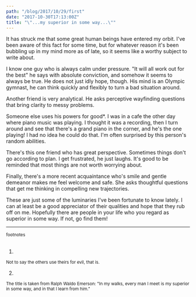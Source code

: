 ```yaml
---
path: "/blog/2017/10/29/first"
date: "2017-10-30T17:13:00Z"
title: "\"...my superior in some way...\""
---
```


It has struck me that some great human beings have entered my orbit. I've been aware of this fact for some time, but for whatever reason it's been bubbling up in my mind more as of late, so it seems like a worthy subject to write about.

I know one guy who is always calm under pressure. "It will all work out for the best" he says with absolute conviction, and somehow it seems to always be true. He does not just idly hope, though. His mind is an Olympic gymnast, he can think quickly and flexibly to turn a bad situation around.

Another friend is very analytical. He asks perceptive wayfinding questions that bring clarity to messy problems.

Someone else uses his powers for good*. I was in a cafe the other day where piano music was playing. I thought it was a recording, then I turn around and see that there's a grand piano in the corner, and he's the one playing! I had no idea he could do that. I'm often surprised by this person's random abilities.

There's this one friend who has great perspective. Sometimes things don't go according to plan. I get frustrated, he just laughs. It's good to be reminded that most things are not worth worrying about.

Finally, there's a more recent acquaintance who's smile and gentle demeanor makes me feel welcome and safe. She asks thoughtful questions that get me thinking in compelling new trajectories.

These are just some of the luminaries I've been fortunate to know lately. I can at least be a good appreciator of their qualities and hope that they rub off on me. Hopefully there are people in your life who you regard as superior in some way. If not, go find them!

* * *

<small>
footnotes
</small>

##

1. <small>
Not to say the others use theirs for evil, that is.
</small>

2. <small>
The title is taken from Ralph Waldo Emerson: "In my walks, every man I meet is my superior in some way, and in that I learn from him."
</small>
